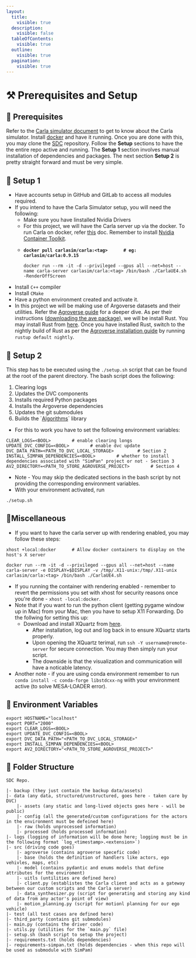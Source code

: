 ```yaml
---
layout:
  title:
    visible: true
  description:
    visible: false
  tableOfContents:
    visible: true
  outline:
    visible: true
  pagination:
    visible: true
---
```


# ⚒️ Prerequisites and Setup

## 🔧 Prerequisites

Refer to the [Carla simulator document](https://carla.readthedocs.io/en/stable/) to get to know about the Carla simulator. Install [docker](https://docs.docker.com/) and have it running. Once you are done with this, you may clone the [SDC](https://github.com/NikhilKamathB/SDC) repository. Follow the **Setup** sections to have the the entire repo active and running. The **Setup 1** section involves manual installation of dependencies and packages. The next section **Setup 2** is pretty straight forward and must be very simple.

## 🧰 Setup 1

* Have accounts setup in GitHub and GitLab to access all modules required.
* If you intend to have the Carla Simulator setup,  you will need the following:
  * Make sure you have Iinstalled Nvidia Drivers
  * For this project, we will have the Carla server up via the docker. To run Carla on docker, refer [this](https://carla.readthedocs.io/en/latest/build\_docker/) doc. Remember to install [Nvidia Container Toolkit](https://docs.nvidia.com/datacenter/cloud-native/container-toolkit/latest/install-guide.html).
  * <pre><code><strong>docker pull carlasim/carla:&#x3C;tag>      # eg: carlasim/carla:0.9.15 
    </strong>
    docker run --rm -it -d --privileged --gpus all --net=host --name carla-server carlasim/carla:&#x3C;tag> /bin/bash ./CarlaUE4.sh -RenderOffScreen
    </code></pre>
* Install `C++` compiler
* Install `CMake`
* Have a python environment created and activate it.&#x20;
* In this project we will be making use of Argoverse datasets and their utilities. Refer the [Agroverse guide](https://argoverse.github.io/user-guide/argoverse\_2.html) for a deeper dive. As per their instructions ([downloading the ave package](https://argoverse.github.io/user-guide/getting\_started.html#installing-via-pip)), we will be install Rust. You may install Rust from [here](https://www.rust-lang.org/tools/install). Once you have installed Rust, switch to the nightly build of Rust as per the [Agroverse installation guide](https://argoverse.github.io/user-guide/getting\_started.html#installing-via-pip) by running `rustup default nightly`.&#x20;

## 💼 Setup 2

This step has to be executed using the `./setup.sh` script that can be found at the root of the parent directory. The bash script does the following:

1. Clearing logs
2. Updates the DVC components
3. Installs required Python packages
4. Installs the Argoverse dependencies
5. Updates the git submodules
6. Builds the \`[Algorithms](https://github.com/NikhilKamathB/Algorithms)\` library

* For this to work you have to set the following environment variables:

```
CLEAR_LOGS=<BOOL>        # enable clearing longs
UPDATE_DVC_CONFIG=<BOOL>        # enable dvc update
DVC_DATA_PATH=<PATH_TO_DVC_LOCAL_STORAGE>         # Section 2
INSTALL_SIMPAN_DEPENDENCIES=<BOOL>        # whether to install dependencies associated with "SimPan" project or not - Section 3
AV2_DIRECTORY=<PATH_TO_STORE_AGROVERSE_PROJECT>        # Section 4
```

* Note - You may skip the dedicated sections in the bash script by not providing the corresponding environment variables.
* With your environment activated, run

```
./setup.sh
```

## 💱Miscellaneous

* If you want to have the carla server up with rendering enabled, you may follow these steps:

```
xhost +local:docker      # Allow docker containers to display on the host's X server

docker run --rm -it -d --privileged --gpus all --net=host --name carla-server -e DISPLAY=$DISPLAY -v /tmp/.X11-unix:/tmp/.X11-unix carlasim/carla:<tag> /bin/bash ./CarlaUE4.sh
```

* If you running the container with rendering enabled - remember to revert the permissions you set with xhost for security reasons once you're done - `xhost -local:docker`.
* Note that if you want to run the python client (getting pygame window up in Mac) from your Mac, then you have to setup X11 Forwarding. Do the follwing for setting this up:
  * Download and install XQuartz from [here](https://www.xquartz.org/).
    * After installation, log out and log back in to ensure XQuartz starts properly.
    * Upon opening the XQuartz terimal, run `ssh -Y username@remote-server` for secure connection. You may then simply run your script.
    * The downside is that the visualization and communication will have a noticable latency.
* Another note - if you are using conda environment remember to run `conda install -c conda-forge libstdcxx-ng` wiith your environment active (to solve MESA-LOADER error).&#x20;

## 🤫 Environment Variables

```
export HOSTNAME="localhost"
export PORT="2000"
export CLEAR_LOGS=<BOOL>
export UPDATE_DVC_CONFIG=<BOOL>
export DVC_DATA_PATH="<PATH_TO_DVC_LOCAL_STORAGE>"
export INSTALL_SIMPAN_DEPENDENCIES=<BOOL>
export AV2_DIRECTORY="<PATH_TO_STORE_AGROVERSE_PROJECT>"
```

## 🧱 Folder Structure

```
SDC Repo.

|- backup (they just contain the backup data/assets)
|- data (any data, structured/unstructured, goes here - taken care by DVC)
    |- assets (any static and long-lived objects goes here - will be public)
    |- config (all the generated/custom configurations for the actors in the environment must be defeined here)
    |- raw (holds unprocessed information)
    |- processed (holds processed information)
|- logs (logging of information will be done here; logging must be in the following format `log_<timestamp>.<extension>`)
|- src (driving code goes)
    |- agroverse (contains agroverse specefic code)
    |- base (holds the definition of handlers like actors, ego vehivles, maps, etc)
    |- model (contains pydantic and enums models that define attributes for the enviroment)
    |- uitls (untilities are defined here)
    |- client.py (establistes the Carla client and acts as a gateway between our custom scripts and the Carla server)
    |- data_synthesizer.py (script for generating and storing any kind of data from any actor's point of view)
    |- motion_planning.py (script for motionl planning for our ego vehicle)
|- test (all test cases are defined here)
|- third_party (contains git submodules)
|- main.py (contains the driver code)
|- utils.py (utilities for the `main.py` file)
|- setup.sh (bash script to setup the project)
|- requirements.txt (holds dependencies)
|- requirements-simpan.txt (holds dependencies - when this repo will be used as submodule with SimPam)
```
